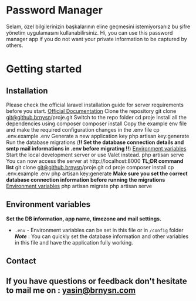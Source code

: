 # Password Manager
Selam, özel bilgilerinizin başkalarının eline geçmesini istemiyorsanız bu şifre yönetim uygulamasını kullanabilirsiniz. 
Hi, you can use this password manager app if you do not want your private information to be captured by others.
# Getting  started
## Installation
Please check the official laravel installation guide for server requirements before you start. [Official  Documentation](https://laravel.com/docs/6.x#installation)
Clone the repository
    git clone git@github.brnysn/proje.git
Switch to the repo folder
    cd proje
Install all the dependencies using composer
    composer install
Copy the example env file and make the required configuration changes in the .env file
    cp .env.example .env
Generate a new application key
    php artisan key:generate
Run the database migrations (**!! Set  the  database  connection details  and  smtp  mail  informations  in  .env  before  migrating !!**) [Environment  variables](#environment-variables) 
Start the local development server or use Valet instead.
    php artisan serve
You can now access the server at http://localhost:8000
**TL;DR  command  list**
    git clone git@github.brnysn/proje.git
    cd proje
    composer install
    cp .env.example .env
    php artisan key:generate
**Make  sure  you  set  the  correct  database  connection  information  before  running  the  migrations** [Environment  variables](#environment-variables)
    php artisan migrate
    php artisan serve
## Environment  variables
**Set the DB information, app name, timezone and mail settings.**
- `.env`  -  Environment  variables  can  be  set  in  this  file or in `/config` folder
***Note*** : You can quickly set the database information and other variables in this file and have the application fully working.
## Contact
If you have questions or feedback don't hesitate to mail me on : [yasin@brnysn.com](mailto:yasin@brnysn.com)
----------

